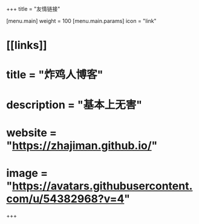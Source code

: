 +++
title = "友情链接"

[menu.main]
weight = 100
[menu.main.params]
    icon = "link"

# [[links]]
# title = "炸鸡人博客"
# description = "基本上无害"
# website = "https://zhajiman.github.io/"
# image = "https://avatars.githubusercontent.com/u/54382968?v=4"

+++